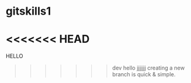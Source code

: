 # gitskills1
<<<<<<< HEAD
=======
HELLO
>>>>>>> dev
hello
jjjjjjj
creating a new branch is quick & simple.
